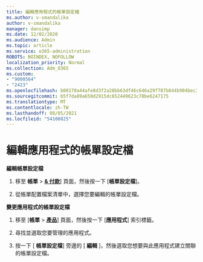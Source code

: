 ```yaml
---
title: 編輯應用程式的帳單設定檔
ms.author: v-smandalika
author: v-smandalika
manager: dansimp
ms.date: 12/02/2020
ms.audience: Admin
ms.topic: article
ms.service: o365-administration
ROBOTS: NOINDEX, NOFOLLOW
localization_priority: Normal
ms.collection: Adm_O365
ms.custom:
- "9000564"
- "2423"
ms.openlocfilehash: b00170a44afe8d3f2a28bb63df46c646a29f787b844b904bec3b3006fefba300
ms.sourcegitcommit: b5f7da89a650d2915dc652449623c78be6247175
ms.translationtype: MT
ms.contentlocale: zh-TW
ms.lasthandoff: 08/05/2021
ms.locfileid: "54100825"
---
```

# <a name="edit-billing-profile-for-apps"></a>編輯應用程式的帳單設定檔

**編輯帳單設定檔**

1. 移至 **帳單**  >  **[& 付款](https://go.microsoft.com/fwlink/p/?linkid=848039)**] 頁面，然後按一下 [**帳單設定檔**]。

2. 從帳單配置檔案清單中，選擇您要編輯的帳單設定檔。

**變更應用程式的帳單設定檔**

1. 移至 [**帳單**  >  **[產品](https://go.microsoft.com/fwlink/p/?linkid=842054)**] 頁面，然後按一下 [**應用程式**] 索引標籤。

2. 尋找並選取您要管理的應用程式。  

3. 按一下 [ **帳單設定檔**] 旁邊的 [ **編輯** ]，然後選取您想要與此應用程式建立關聯的帳單設定檔。
